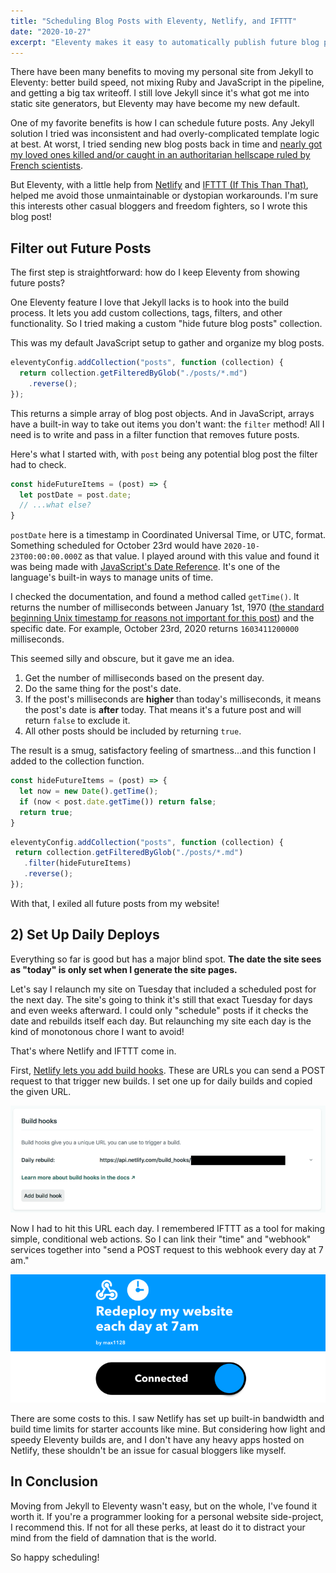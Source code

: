 ```yaml
---
title: "Scheduling Blog Posts with Eleventy, Netlify, and IFTTT"
date: "2020-10-27"
excerpt: "Eleventy makes it easy to automatically publish future blog posts with a little JavaScript and some outside app help."
---
```


There have been many benefits to moving my personal site from Jekyll to Eleventy: better build speed, not mixing Ruby and JavaScript in the pipeline, and getting a big tax writeoff. I still love Jekyll since it's what got me into static site generators, but Eleventy may have become my new default.

One of my favorite benefits is how I can schedule future posts. Any Jekyll solution I tried was inconsistent and had overly-complicated template logic at best. At worst, I tried sending new blog posts back in time and [nearly got my loved ones killed and/or caught in an authoritarian hellscape ruled by French scientists](https://tvtropes.org/pmwiki/pmwiki.php/VisualNovel/SteinsGate).

But Eleventy, with a little help from [Netlify](https://www.netlify.com/) and [IFTTT (If This Than That)](https://ifttt.com/home), helped me avoid those unmaintainable or dystopian workarounds. I'm sure this interests other casual bloggers and freedom fighters, so I wrote this blog post!

## Filter out Future Posts

The first step is straightforward: how do I keep Eleventy from showing future posts?

One Eleventy feature I love that Jekyll lacks is to hook into the build process. It lets you add custom collections, tags, filters, and other functionality. So I tried making a custom "hide future blog posts" collection.

This was my default JavaScript setup to gather and organize my blog posts.

```javascript
eleventyConfig.addCollection("posts", function (collection) {
  return collection.getFilteredByGlob("./posts/*.md")
    .reverse();
});
```

This returns a simple array of blog post objects. And in JavaScript, arrays have a built-in way to take out items you don't want: the `filter` method! All I need is to write and pass in a filter function that removes future posts.

Here's what I started with, with `post` being any potential blog post the filter had to check.

```javascript
const hideFutureItems = (post) => {
  let postDate = post.date;
  // ...what else?
}
```

`postDate` here is a timestamp in Coordinated Universal Time, or UTC, format. Something scheduled for October 23rd would have `2020-10-23T00:00:00.000Z` as that value. I played around with this value and found it was being made with [JavaScript's Date Reference](https://www.w3schools.com/jsref/jsref_obj_date.asp). It's one of the language's built-in ways to manage units of time.

I checked the documentation, and found a method called `getTime()`. It returns the number of milliseconds between January 1st, 1970 ([the standard beginning Unix timestamp for reasons not important for this post](https://stackoverflow.com/questions/1090869/why-is-1-1-1970-the-epoch-time#1090945)) and the specific date. For example, October 23rd, 2020 returns `1603411200000` milliseconds.

This seemed silly and obscure, but it gave me an idea.

1. Get the number of milliseconds based on the present day.
2. Do the same thing for the post's date.
3. If the post's milliseconds are **higher** than today's milliseconds, it means the post's date is **after** today. That means it's a future post and will return `false` to exclude it.
4. All other posts should be included by returning `true`.

The result is a smug, satisfactory feeling of smartness...and this function I added to the collection function.

```javascript
const hideFutureItems = (post) => {
  let now = new Date().getTime();
  if (now < post.date.getTime()) return false;
  return true;
}

```

```javascript
eleventyConfig.addCollection("posts", function (collection) {
 return collection.getFilteredByGlob("./posts/*.md")
   .filter(hideFutureItems)
   .reverse();
});
```

With that, I exiled all future posts from my website!

## 2) Set Up Daily Deploys

Everything so far is good but has a major blind spot. **The date the site sees as "today" is only set when I generate the site pages.**

Let's say I relaunch my site on Tuesday that included a scheduled post for the next day. The site's going to think it's still that exact Tuesday for days and even weeks afterward. I could only "schedule" posts if it checks the date and rebuilds itself each day. But relaunching my site each day is the kind of monotonous chore I want to avoid!

That's where Netlify and IFTTT come in.

First, [Netlify lets you add build hooks](https://docs.netlify.com/configure-builds/build-hooks/). These are URLs you can send a POST request to that trigger new builds. I set one up for daily builds and copied the given URL.

![](/assets/images/posts/scheduled-eleventy-netlify-posts/netlify-build-hook.png)

Now I had to hit this URL each day. I remembered IFTTT as a tool for making simple, conditional web actions. So I can link their "time" and "webhook" services together into "send a POST request to this webhook every day at 7 am."

![](/assets/images/posts/scheduled-eleventy-netlify-posts/ifttt-redeploy-applet.png)

There are some costs to this. I saw Netlify has set up built-in bandwidth and build time limits for starter accounts like mine. But considering how light and speedy Eleventy builds are, and I don't have any heavy apps hosted on Netlify, these shouldn't be an issue for casual bloggers like myself.

## In Conclusion

Moving from Jekyll to Eleventy wasn't easy, but on the whole, I've found it worth it. If you're a programmer looking for a personal website side-project, I recommend this. If not for all these perks, at least do it to distract your mind from the field of damnation that is the world.

So happy scheduling!
